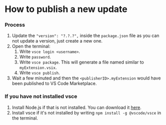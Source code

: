 # How to publish a new update

### Process

1. Update the `"version": "?.?.?",` inside the `package.json` file as you can not update a version, just create a new one.
2. Open the terminal:
   1. Write `vsce login <username>`.
   2. Write `password`.
   3. Write `vsce package`. This will generate a file named similar to `myExtension.vsix`.
   4. Write `vsce publish`.
3. Wait a few minuted and then the `<publisherID>.myExtension` would have been published to VS Code Marketplace.

### If you have not installed vsce

1. Install Node.js if that is not installed. You can download it [here](https://nodejs.org/en/download).
2. Install vsce if it's not installed by writing `npm install -g @vscode/vsce` in the terminal.
